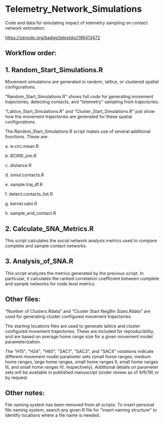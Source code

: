 # Telemetry_Network_Simulations
Code and data for simulating impact of telemetry sampling on contact network estimation.

https://zenodo.org/badge/latestdoi/196413472

## Workflow order:
## 1. Random_Start_Simulations.R

Movement simulations are generated in random, lattice, or clustered spatial configurations.

"Random_Start_Simulations.R" shows full code for generating movement trajectories, detecting contacts, and "telemetry" sampling from trajectories.

"Lattice_Start_Simulations.R" and "Cluster_Start_Simulations.R" just show how the movement trajectories are generated for these spatial configurations.

The Random_Start_Simulations.R script makes use of several additional functions. These are:

a. w.circ.mean.R

b. BCRW_sim.R

c. distance.R

d. simul.contacts.R

e. sample.traj_df.R

f. detect.contacts_list.R

g. kernel.udoi.R

h. sample_and_contact.R



## 2. Calculate_SNA_Metrics.R

This script calculates the social network analysis metrics used to compare complete and sample contact networks.


## 3. Analysis_of_SNA.R

This script analyzes the metrics generated by the previous script. In particular, it calculates the ranked correlation coefficient between complete and sample networks for node level metrics. 

## Other files:

"Number of Clusters.Rdata" and "Cluster Start NegBin Sizes.Rdata" are used for generating cluster configured movement trajectories.

The starting locations files are used to generate lattice and cluster configured movement trajectories. These are included for reproducibility, and are based on average home range size for a given movement model parameterization.

The "H15", "H34", "H60", "SAC1", "SAC3", and "SAC4" notations indicate different movement model parameter sets (small home ranges, medium home ranges, large home ranges, small home ranges II, small home ranges III, and small home ranges IV, respectively). Additional details on parameter sets will be available in published manuscript (under review as of 9/6/19) or by request. 

## Other notes:

File naming system has been removed from all scripts. To insert personal file naming system, search any given R file for "insert naming structure" to identify locations where a file name is needed.
